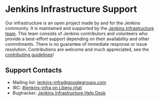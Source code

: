 # Jenkins Infrastructure Support

Our infrastructure is an open project made by and for the Jenkins community.
It is maintained and supported by the [Jenkins Infrastructure team](https://jenkins.io/projects/infrastructure/).
This team consists of Jenkins contributors and volunteers who provide a best-effort support depending on their availability and other commitments.
There is no guarantee of immediate response or issue resolution.
Contributions are welcome and much appreciated, see the [contributing guidelines](https://jenkins.io/projects/infrastructure/#contributing)!

## Support Contacts

* Mailing list: [jenkins-infra@googlegroups.com](https://groups.google.com/g/jenkins-infra)
* IRC: [#jenkins-infra on Libera chat](https://jenkins.io/chat/#jenkins-infra)
* Bugtracker: [Jenkins Infrastructure Help Desk](https://github.com/jenkins-infra/helpdesk)
